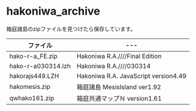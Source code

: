 # hakoniwa_archive
箱庭諸島のzipファイルを見つけたら保存しています。

|ファイル|---|
---|---
|hako-r-a_FE.zip |Hakoniwa R.A.////Final Edition|
|hako-r-a030314.lzh|Hakoniwa R.A.////030314|
|hakorajs449.LZH|Hakoniwa R.A. JavaScript version4.49|
|hakomesis.zip|箱庭諸島 MesisIsland ver1.92|
|qwhako161.zip|箱庭共通マップＮ  version1.61|
